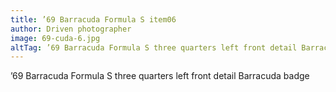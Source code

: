 ```yaml
---
title: ’69 Barracuda Formula S item06
author: Driven photographer
image: 69-cuda-6.jpg
altTag: ’69 Barracuda Formula S three quarters left front detail Barracuda badge
---
```


’69 Barracuda Formula S three quarters left front detail Barracuda badge